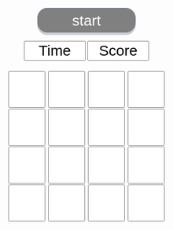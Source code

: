 <html>
<head>
<script async src="https://www.googletagmanager.com/gtag/js?id=G-FS3WN7E3DE"></script>
<script>
  window.dataLayer = window.dataLayer || [];
  function gtag(){dataLayer.push(arguments);}
  gtag('js', new Date());

  gtag('config', 'G-FS3WN7E3DE');
</script>
<meta http-equiv="content-type" content="text/html; charset=UTF-8">
<style>
input[type=checkbox] {
    width: 75px;
    height: 75px;
    vertical-align: middle;
}
.start{
  width: 200px;
  padding: 25px;
  box-sizing: border-box;
  border: 1px solid #68779a;
  background: #cbe8fa;
  cursor: pointer;
  text-decoration: none;
  display: block;
  background: gray;
  color: #fff;
  height: 50px;
  border-radius: 20px;
  line-height: 40px;
  align-items: center;
  padding: 10px 0;
  line-height: 1;
  font-size: 30px;
  margin-top: 350px;
  box-shadow: 0 5px 0 rgba(0, 0, 0, 0.2);
  width: 200px;
}
.ana2{
    width: 125px;
    font-size: 30px;
}
.ana{
   margin: 1px;
   margin-bottom: 1px;
}
</style>
<script>
window.onload = function() {
	var startTime;
	var time;

	function start() {
		for (var i = 0; i < document.moguratataki.ana.length; ++i) {
			document.moguratataki.ana[i].disabled = true;
			document.moguratataki.ana[i].checked = false;
		}
		startTime = Date.now();
		document.moguratataki.point.value = 0;
		document.moguratataki.start.disabled = true;
		tokei();
		mogura();
	}

	function tokei() {
		time = Math.floor((Date.now() - startTime) / 1000);
		if (time <= 30) {
			for (var i = 0; i < document.moguratataki.ana.length; ++i) {
				document.moguratataki.ana[i].disabled = true;
			}
			document.moguratataki.time.value = 30;
			alert('ぷっww ' + document.moguratataki.point.value + '匹WWWWW');
			document.moguratataki.start.disabled = false;
			return;
		}
		document.moguratataki.time.value = time;
		setTimeout(tokei, 300);
	}

	function mogura() {
		if (time < 30) {
			document.moguratataki.time.value = time;
			for (var i = 0; i < document.moguratataki.ana.length; ++i) {
				document.moguratataki.ana[i].disabled = true;
				document.moguratataki.ana[i].checked = false;
			}
			for (var i = 0; i < 4; ++i) {
				var j = Math.floor(document.moguratataki.ana.length * Math.random());
				document.moguratataki.ana[j].disabled = false;
				document.moguratataki.ana[j].checked = true;
			}
			setTimeout(mogura, 950);
		}
	}

	function tataku(e) {
		if (!e.target.disabled) {
			e.target.disabled = true;
			document.moguratataki.point.value = +document.moguratataki.point.value + 1;
		}
	}

	document.moguratataki.start.addEventListener('click', start);
	for (var i = 0; i < document.moguratataki.ana.length; ++i) {
		document.moguratataki.ana[i].addEventListener('click', tataku);
	}
}
</script>
</head>
<body>
<center>
	<form name="moguratataki">
		<input type="button" name="start" value="start" class="start">
		<br>
		<input type="text" name="time" value="Time" style="text-align:center" size="4" class="ana2" readonly>
		<input type="text" name="point" value="Score" size="4" style="text-align:center" class="ana2" readonly>
		<div style="margin:20px;">
			<input type="checkbox" name="ana" class="ana">
			<input type="checkbox" name="ana" class="ana">
			<input type="checkbox" name="ana" class="ana">
			<input type="checkbox" name="ana" class="ana">
			<br>
			<input type="checkbox" name="ana" class="ana">
			<input type="checkbox" name="ana" class="ana">
			<input type="checkbox" name="ana" class="ana">
			<input type="checkbox" name="ana" class="ana">
                        <br>
                        <input type="checkbox" name="ana" class="ana">
			<input type="checkbox" name="ana" class="ana">
			<input type="checkbox" name="ana" class="ana">
			<input type="checkbox" name="ana" class="ana">
                        <br> 
                        <input type="checkbox" name="ana" class="ana">
			<input type="checkbox" name="ana" class="ana">
			<input type="checkbox" name="ana" class="ana">
			<input type="checkbox" name="ana" class="ana">
		</div>
	</form>
</center>
</body>
</html>

